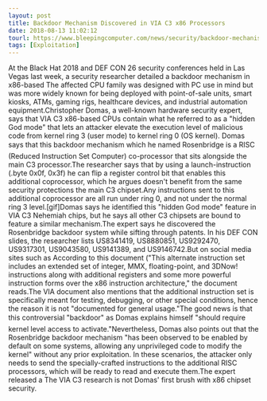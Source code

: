 ```yaml
---
layout: post
title: Backdoor Mechanism Discovered in VIA C3 x86 Processors
date: 2018-08-13 11:02:12
tourl: https://www.bleepingcomputer.com/news/security/backdoor-mechanism-discovered-in-via-c3-x86-processors/
tags: [Exploitation]
---
```

At the Black Hat 2018 and DEF CON 26 security conferences held in Las Vegas last week, a security researcher detailed a backdoor mechanism in x86-based The affected CPU family was designed with PC use in mind but was more widely known for being deployed with point-of-sale units, smart kiosks, ATMs, gaming rigs, healthcare devices, and industrial automation equipment.Christopher Domas, a well-known hardware security expert, says that VIA C3 x86-based CPUs contain what he referred to as a "hidden God mode" that lets an attacker elevate the execution level of malicious code from kernel ring 3 (user mode) to kernel ring 0 (OS kernel). Domas says that this backdoor mechanism which he named Rosenbridge is a RISC (Reduced Instruction Set Computer) co-processor that sits alongside the main C3 processor.The researcher says that by using a launch-instruction (.byte 0x0f, 0x3f) he can flip a register control bit that enables this additional coprocessor, which he argues doesn't benefit from the same security protections the main C3 chipset.Any instructions sent to this additional coprocessor are all run under ring 0, and not under the normal ring 3 level.[gif]Domas says he identified this "hidden God mode" feature in VIA C3 Nehemiah chips, but he says all other C3 chipsets are bound to feature a similar mechanism.The expert says he discovered the Rosenbridge backdoor system while sifting through patents. In his DEF CON slides, the researcher lists US8341419, US8880851, US9292470, US9317301, US9043580, US9141389, and US9146742.But on social media sites such as According to this document ("This alternate instruction set includes an extended set of integer, MMX, floating-point, and 3DNow! instructions along with additional registers and some more powerful instruction forms over the x86 instruction architecture," the document reads.The VIA document also mentions that the additional instruction set is specifically meant for testing, debugging, or other special conditions, hence the reason it is not "documented for general usage."The good news is that this controversial "backdoor" as Domas explains himself "should require kernel level access to activate."Nevertheless, Domas also points out that the Rosenbridge backdoor mechanism "has been observed to be enabled by default on some systems, allowing any unprivileged code to modify the kernel" without any prior exploitation. In these scenarios, the attacker only needs to send the specially-crafted instructions to the additional RISC processors, which will be ready to read and execute them.The expert released a The VIA C3 research is not Domas' first brush with x86 chipset security. 